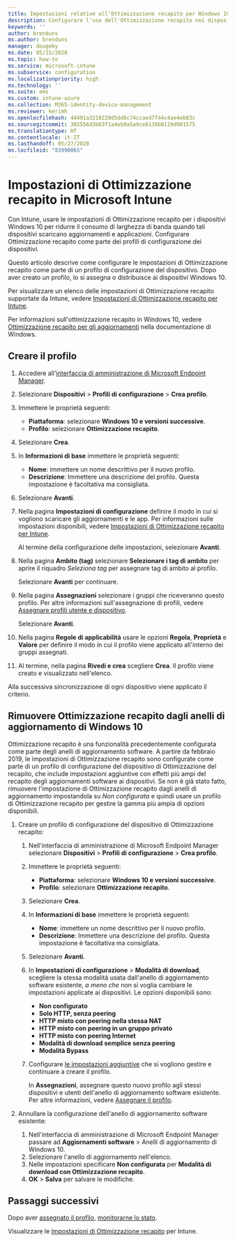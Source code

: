 ```yaml
---
title: Impostazioni relative all'Ottimizzazione recapito per Windows 10 in Microsoft Intune - Azure | Microsoft Docs
description: Configurare l'uso dell'Ottimizzazione recapito nei dispositivi Windows 10 gestiti con Intune. In Intune, creare un profilo di configurazione del dispositivo per installare gli aggiornamenti da Internet. Vedere anche come sostituire gli anelli di aggiornamento esistenti con un profilo di Ottimizzazione recapito.
keywords: ''
author: brenduns
ms.author: brenduns
manager: dougeby
ms.date: 05/15/2020
ms.topic: how-to
ms.service: microsoft-intune
ms.subservice: configuration
ms.localizationpriority: high
ms.technology: ''
ms.suite: ems
ms.custom: intune-azure
ms.collection: M365-identity-device-management
ms.reviewer: kerimh
ms.openlocfilehash: 4d491a3210229d5dd6c74ccaed7f44c4ae4eb83c
ms.sourcegitcommit: 302556d3b03f1a4eb9a5a9ce6138b8119d901575
ms.translationtype: HT
ms.contentlocale: it-IT
ms.lasthandoff: 05/27/2020
ms.locfileid: "83990065"
---
```

# <a name="delivery-optimization-settings-in-microsoft-intune"></a>Impostazioni di Ottimizzazione recapito in Microsoft Intune

Con Intune, usare le impostazioni di Ottimizzazione recapito per i dispositivi Windows 10 per ridurre il consumo di larghezza di banda quando tali dispositivi scaricano aggiornamenti e applicazioni. Configurare Ottimizzazione recapito come parte dei profili di configurazione dei dispositivi.  

Questo articolo descrive come configurare le impostazioni di Ottimizzazione recapito come parte di un profilo di configurazione del dispositivo. Dopo aver creato un profilo, lo si assegna o distribuisce ai dispositivi Windows 10.

Per visualizzare un elenco delle impostazioni di Ottimizzazione recapito supportate da Intune, vedere [Impostazioni di Ottimizzazione recapito per Intune](delivery-optimization-settings.md).  

Per informazioni sull'ottimizzazione recapito in Windows 10, vedere [Ottimizzazione recapito per gli aggiornamenti](https://docs.microsoft.com/windows/deployment/update/waas-delivery-optimization) nella documentazione di Windows.  

## <a name="create-the-profile"></a>Creare il profilo

1. Accedere all'[interfaccia di amministrazione di Microsoft Endpoint Manager](https://go.microsoft.com/fwlink/?linkid=2109431).

2. Selezionare **Dispositivi** > **Profili di configurazione** > **Crea profilo**.

3. Immettere le proprietà seguenti:

   - **Piattaforma**: selezionare **Windows 10 e versioni successive**.
   - **Profilo**: selezionare **Ottimizzazione recapito**.

4. Selezionare **Crea**.

5. In **Informazioni di base** immettere le proprietà seguenti:

   - **Nome**: immettere un nome descrittivo per il nuovo profilo.
   - **Descrizione**: Immettere una descrizione del profilo. Questa impostazione è facoltativa ma consigliata.

6. Selezionare **Avanti**.

7. Nella pagina **Impostazioni di configurazione** definire il modo in cui si vogliono scaricare gli aggiornamenti e le app. Per informazioni sulle impostazioni disponibili, vedere [Impostazioni di Ottimizzazione recapito per Intune](delivery-optimization-settings.md).

   Al termine della configurazione delle impostazioni, selezionare **Avanti**.

8. Nella pagina **Ambito (tag)** selezionare **Selezionare i tag di ambito** per aprire il riquadro *Seleziona tag* per assegnare tag di ambito al profilo.
  
   Selezionare **Avanti** per continuare.

9. Nella pagina **Assegnazioni** selezionare i gruppi che riceveranno questo profilo. Per altre informazioni sull'assegnazione di profili, vedere [Assegnare profili utente e dispositivo](../configuration/device-profile-assign.md).

   Selezionare **Avanti**.

10. Nella pagina **Regole di applicabilità** usare le opzioni **Regola**, **Proprietà** e **Valore** per definire il modo in cui il profilo viene applicato all'interno dei gruppi assegnati.

11. Al termine, nella pagina **Rivedi e crea** scegliere **Crea**. Il profilo viene creato e visualizzato nell'elenco.

Alla successiva sincronizzazione di ogni dispositivo viene applicato il criterio.

## <a name="remove-delivery-optimization-from-windows-10-update-rings"></a>Rimuovere Ottimizzazione recapito dagli anelli di aggiornamento di Windows 10

Ottimizzazione recapito è una funzionalità precedentemente configurata come parte degli anelli di aggiornamento software. A partire da febbraio 2019, le impostazioni di Ottimizzazione recapito sono configurate come parte di un profilo di configurazione del dispositivo di Ottimizzazione del recapito, che include impostazioni aggiuntive con effetti più ampi del recapito degli aggiornamenti software ai dispositivi. Se non è già stato fatto, rimuovere l'impostazione di Ottimizzazione recapito dagli anelli di aggiornamento impostandola su *Non configurata* e quindi usare un profilo di Ottimizzazione recapito per gestire la gamma più ampia di opzioni disponibili.

1. Creare un profilo di configurazione del dispositivo di Ottimizzazione recapito:

    1. Nell'interfaccia di amministrazione di Microsoft Endpoint Manager selezionare **Dispositivi** > **Profili di configurazione** > **Crea profilo**.
    2. Immettere le proprietà seguenti:

        - **Piattaforma**: selezionare **Windows 10 e versioni successive**.
        - **Profilo**: selezionare **Ottimizzazione recapito**.

    3. Selezionare **Crea**.
    4. In **Informazioni di base** immettere le proprietà seguenti:

        - **Nome**: immettere un nome descrittivo per il nuovo profilo.
        - **Descrizione**: Immettere una descrizione del profilo. Questa impostazione è facoltativa ma consigliata.

    5. Selezionare **Avanti**.
    6. In **Impostazioni di configurazione** > **Modalità di download**, scegliere la stessa modalità usata dall'anello di aggiornamento software esistente, *a meno che* non si voglia cambiare le impostazioni applicate ai dispositivi. Le opzioni disponibili sono:

        - **Non configurato**
        - **Solo HTTP, senza peering**
        - **HTTP misto con peering nella stessa NAT**
        - **HTTP misto con peering in un gruppo privato**
        - **HTTP misto con peering Internet**
        - **Modalità di download semplice senza peering**
        - **Modalità Bypass**

    7. Configurare [le impostazioni aggiuntive](delivery-optimization-settings.md) che si vogliono gestire e continuare a creare il profilo.

        In **Assegnazioni**, assegnare questo nuovo profilo agli stessi dispositivi e utenti dell'anello di aggiornamento software esistente. Per altre informazioni, vedere [Assegnare il profilo](device-profile-assign.md).

2. Annullare la configurazione dell'anello di aggiornamento software esistente:

    1. Nell'interfaccia di amministrazione di Microsoft Endpoint Manager passare ad **Aggiornamenti software** > Anelli di aggiornamento di Windows 10.
    2. Selezionare l'anello di aggiornamento nell'elenco.
    3. Nelle impostazioni specificare **Non configurata** per **Modalità di download con Ottimizzazione recapito**.
    4. **OK** > **Salva** per salvare le modifiche.

## <a name="next-steps"></a>Passaggi successivi

Dopo aver [assegnato il profilo](device-profile-assign.md), [monitorarne lo stato](device-profile-monitor.md).

Visualizzare le [Impostazioni di Ottimizzazione recapito](delivery-optimization-settings.md) per Intune.
